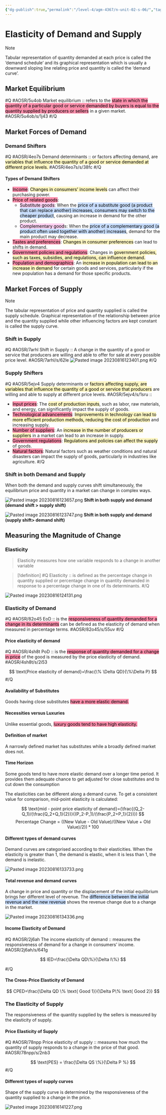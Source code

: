 ```yaml
---
{"dg-publish":true,"permalink":"/level-4/agm-4367/n-unit-02-s-06/","tags":["agm4367"]}
---
```


# Elasticity of Demand and Supply  

>[!Note]
>Tabular representation of quantity demanded at each price is called the ‘demand  schedule’ and its graphical representation which is usually a downward sloping line  relating price and quantity is called the ‘demand curve’. 

## Market Equilibrium
#Q #AOSR/5u4ob
Market equilibrium :: refers to the <mark style="background: #FF5582A6;">state in which the quantity of a particular good or service demanded by buyers is equal to the quantity supplied by producers or sellers</mark> in a given market.  #AOSR/5u4ob/s/1j43
#/Q 
## Market Forces of Demand  

### Demand Shifters
#Q #AOSR/4eo7s
Demand determinants :: or factors affecting demand, are <mark style="background: #FFF3A3A6;">variables that influence the quantity of a good or service demanded  at different price levels. </mark> #AOSR/4eo7s/s/38fc
#/Q

#### Types of Demand Shifters
- <mark style="background: #FF5582A6;">Income</mark>: <mark style="background: #FFF3A3A6;">Changes in consumers' income levels</mark> can affect their purchasing power.
- <mark style="background: #FF5582A6;">Price of related goods</mark>:
	- <mark style="background: #FFB8EBA6;">Substitute goods</mark>: When the <mark style="background: #ADCCFFA6;">price of a substitute good (a product that can replace another) increases, consumers may switch to the cheaper product</mark>, causing an increase in demand for the other product.
	- <mark style="background: #FFB8EBA6;">Complementary good</mark>s: When the <mark style="background: #ADCCFFA6;">price of a complementary good (a product often used together with another) increases</mark>, demand for the main product may decrease.
- <mark style="background: #FF5582A6;">Tastes and preferences</mark>: <mark style="background: #FFF3A3A6;">Changes in consumer preferences</mark> can lead to shifts in demand.
- <mark style="background: #FF5582A6;">Government policies and regulations</mark>: Changes in <mark style="background: #FFF3A3A6;">government policies, such as taxes, subsidies, and regulations, can influence demand.</mark>
- <mark style="background: #FF5582A6;">Population and demographics</mark>: An <mark style="background: #FFF3A3A6;">increase in population can lead to an increase in demand</mark> for certain goods and services, particularly if the new population has a demand for those specific products.

## Market Forces of Supply  

>[!Note]
>The tabular representation of price and quantity supplied is called the supply schedule.  Graphical representation of the relationship between price and the quantity supplied  while other influencing factors are kept constant is called the supply curve. 

### Shift in Supply
#Q #AOSR/7arhl
Shift in Supply :: A change in the quantity of a good or service that producers are willing and able to offer for sale at every possible price level. #AOSR/7arhl/s/62le
![Pasted image 20230816123401.png](/img/user/assets/attachments/Pasted%20image%2020230816123401.png)
#/Q 

### Supply Shifters
#Q #AOSR/5ejv4
Supply determinants  or <mark style="background: #FFF3A3A6;">factors affecting supply, are variables that influence the quantity of a good or service that producers</mark> are willing and able to supply at different price levels. #AOSR/5ejv4/s/1sru
::
- <mark style="background: #FF5582A6;">Input prices</mark>: The <mark style="background: #FFF3A3A6;">cost of production inputs</mark>, such as labor, raw materials, and energy, can significantly impact the supply of goods.
- <mark style="background: #FF5582A6;">Technological advancements</mark>: <mark style="background: #FFF3A3A6;">Improvements in technology can lead to more efficient production methods, reducing the cost of production</mark> and increasing supply. 
- <mark style="background: #FF5582A6;">Number of suppliers</mark>: An <mark style="background: #FFF3A3A6;">increase in the number of producers or suppliers</mark> in a market can lead to an increase in supply.
- <mark style="background: #FF5582A6;">Government regulations</mark>: <mark style="background: #FFF3A3A6;">Regulations and policies can affect the supply</mark> of goods.
- <mark style="background: #FF5582A6;">Natural factors</mark>: Natural factors such as weather conditions and natural disasters can impact the supply of goods, particularly in industries like agriculture.
#/Q
### Shift in both Demand and Supply

When both the demand and supply curves shift simultaneously, the equilibrium price and quantity in a market can change in complex ways.

![Pasted image 20230816123657.png](/img/user/assets/attachments/Pasted%20image%2020230816123657.png)
**Shift in both supply and demand (demand shift > supply shift)**

![Pasted image 20230816123747.png](/img/user/assets/attachments/Pasted%20image%2020230816123747.png)
**Shift in both supply and demand (supply shift> demand shift)**

## Measuring the Magnitude of Change

### Elasticity

> Elasticity measures how one variable responds to a change in another variable

> [!definition]
>  #Q
>  Elasticity :: is defined as the percentage change in quantity supplied or percentage change in quantity demanded in response to a percentage change in one of its determinants.
>  #/Q 

![Pasted image 20230816124131.png](/img/user/assets/attachments/Pasted%20image%2020230816124131.png)

### Elasticity of Demand
#Q #AOSR/82o45
EoD :: is the <mark style="background: #FF5582A6;">responsiveness of quantity demanded for a change in its determinants</mark> can be defined as the elasticity of demand when measured in percentage terms. #AOSR/82o45/s/55uv
#/Q 
#### Price elasticity of demand
#Q #AOSR/4sh8t
PoD :: is the <mark style="background: #FF5582A6;">response of quantity demanded for a change in price</mark> of the good is measured by the price elasticity of demand. #AOSR/4sh8t/s/2i53

$$
\text{Price elasticity of demand}=\frac{\% \Delta QD}{\%\Delta P}
$$
#/Q 
#### Availability of Substitutes
Goods having close substitutes <mark style="background: #FF5582A6;">have a more elastic demand.</mark>

#### Necessities versus Luxuries
Unlike essential goods, <mark style="background: #FF5582A6;">luxury goods tend to have high elasticity.</mark>

#### Definition of market
A narrowly defined market has substitutes while a broadly defined market does not.

#### Time Horizon
Some goods tend to have more elastic demand over a longer time period. It provides them adequate chance to get adjusted for close substitutes and to cut down the consumption

The elasticities can be different along a demand curve. To get a consistent value for comparison, mid-point elasticity is calculated:

$$
\text{mid - point price elasticity of demand}=(\frac{(Q_2-Q_1)/(\frac{Q_2+Q_1}{2})}{(P_2-P_1)/(\frac{P_2+P_1}{2})})
$$
$$
\text{Percentage Change = }((\text{New Value - Old Value}) / ((\text{New Value + Old Value}) / 2)) * 100%
$$
#### Different types of demand curves
Demand curves are categorised according to their elasticities. When the elasticity is greater than 1, the demand is elastic, when it is less than 1, the demand is inelastic.

![Pasted image 20230816133733.png](/img/user/assets/attachments/Pasted%20image%2020230816133733.png)

#### Total revenue and demand curves

A change in price and quantity or the displacement of the initial equilibrium brings her different level of revenue. The <mark style="background: #ADCCFFA6;">difference between the initial revenue and the new revenue</mark> shows the revenue change due to a change in the market.

![Pasted image 20230816134336.png](/img/user/assets/attachments/Pasted%20image%2020230816134336.png)

#### Income Elasticity of Demand
#Q #AOSR/2j6ah
The income elasticity of demand :: measures the responsiveness of demand for a change in consumers’ income. #AOSR/2j6ah/s/641g

$$
IED=\frac{\Delta QD\%}{\Delta I\%}
$$

#/Q 
#### The Cross-Price Elasticity of Demand

$$
CPED=\frac{\Delta QD \% \text{ Good 1}}{\Delta P\% \text{ Good 2}}
$$
### The Elasticity of Supply
The responsiveness of the quantity supplied by the sellers is measured by the elasticity of supply.

#### Price Elasticity of Supply
#Q #AOSR/78npp
Price elasticity of supply :: measures how much the quantity of supply responds to a change in the price of that good. #AOSR/78npp/s/2nb3

$$
\text{PES} = \frac{\Delta QS \%}{\Delta P %}
$$
#/Q 
#### Different types of supply curves
Shape of the supply curve is determined by the responsiveness of the quantity supplied to a change in the price.

![Pasted image 20230816141227.png](/img/user/assets/attachments/Pasted%20image%2020230816141227.png)
